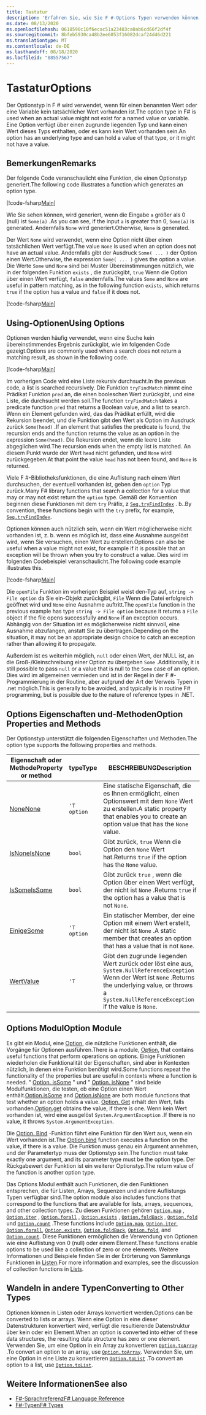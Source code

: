 ```yaml
---
title: Tastatur
description: 'Erfahren Sie, wie Sie F #-Options Typen verwenden können, wenn ein tatsächlicher Wert für einen benannten Wert oder eine Variable nicht vorhanden ist.'
ms.date: 08/13/2020
ms.openlocfilehash: 0618590c10f6ecac51a23483ca0ab6cd66f2df4f
ms.sourcegitcommit: 8bfeb5930ca48b2ee6053f16082dcaf24d46d221
ms.translationtype: MT
ms.contentlocale: de-DE
ms.lasthandoff: 08/18/2020
ms.locfileid: "88557567"
---
```

# <a name="options"></a><span data-ttu-id="4a4b0-103">Tastatur</span><span class="sxs-lookup"><span data-stu-id="4a4b0-103">Options</span></span>

<span data-ttu-id="4a4b0-104">Der Optionstyp in F # wird verwendet, wenn für einen benannten Wert oder eine Variable kein tatsächlicher Wert vorhanden ist.</span><span class="sxs-lookup"><span data-stu-id="4a4b0-104">The option type in F# is used when an actual value might not exist for a named value or variable.</span></span> <span data-ttu-id="4a4b0-105">Eine Option verfügt über einen zugrunde liegenden Typ und kann einen Wert dieses Typs enthalten, oder es kann kein Wert vorhanden sein.</span><span class="sxs-lookup"><span data-stu-id="4a4b0-105">An option has an underlying type and can hold a value of that type, or it might not have a value.</span></span>

## <a name="remarks"></a><span data-ttu-id="4a4b0-106">Bemerkungen</span><span class="sxs-lookup"><span data-stu-id="4a4b0-106">Remarks</span></span>

<span data-ttu-id="4a4b0-107">Der folgende Code veranschaulicht eine Funktion, die einen Optionstyp generiert.</span><span class="sxs-lookup"><span data-stu-id="4a4b0-107">The following code illustrates a function which generates an option type.</span></span>

[!code-fsharp[Main](~/samples/snippets/fsharp/lang-ref-1/snippet1404.fs)]

<span data-ttu-id="4a4b0-108">Wie Sie sehen können, wird generiert, wenn die Eingabe `a` größer als 0 (null) ist `Some(a)` .</span><span class="sxs-lookup"><span data-stu-id="4a4b0-108">As you can see, if the input `a` is greater than 0, `Some(a)` is generated.</span></span>  <span data-ttu-id="4a4b0-109">Andernfalls `None` wird generiert.</span><span class="sxs-lookup"><span data-stu-id="4a4b0-109">Otherwise, `None` is generated.</span></span>

<span data-ttu-id="4a4b0-110">Der Wert `None` wird verwendet, wenn eine Option nicht über einen tatsächlichen Wert verfügt.</span><span class="sxs-lookup"><span data-stu-id="4a4b0-110">The value `None` is used when an option does not have an actual value.</span></span> <span data-ttu-id="4a4b0-111">Andernfalls gibt der Ausdruck `Some( ... )` der Option einen Wert.</span><span class="sxs-lookup"><span data-stu-id="4a4b0-111">Otherwise, the expression `Some( ... )` gives the option a value.</span></span> <span data-ttu-id="4a4b0-112">Die Werte `Some` und `None` sind bei Muster Übereinstimmungen nützlich, wie in der folgenden Funktion `exists` , die zurückgibt, `true` Wenn die Option über einen Wert verfügt, `false` andernfalls.</span><span class="sxs-lookup"><span data-stu-id="4a4b0-112">The values `Some` and `None` are useful in pattern matching, as in the following function `exists`, which returns `true` if the option has a value and `false` if it does not.</span></span>

[!code-fsharp[Main](~/samples/snippets/fsharp/lang-ref-1/snippet1401.fs)]

## <a name="using-options"></a><span data-ttu-id="4a4b0-113">Using-Optionen</span><span class="sxs-lookup"><span data-stu-id="4a4b0-113">Using Options</span></span>

<span data-ttu-id="4a4b0-114">Optionen werden häufig verwendet, wenn eine Suche kein übereinstimmendes Ergebnis zurückgibt, wie im folgenden Code gezeigt.</span><span class="sxs-lookup"><span data-stu-id="4a4b0-114">Options are commonly used when a search does not return a matching result, as shown in the following code.</span></span>

[!code-fsharp[Main](~/samples/snippets/fsharp/lang-ref-1/snippet1403.fs)]

<span data-ttu-id="4a4b0-115">Im vorherigen Code wird eine Liste rekursiv durchsucht.</span><span class="sxs-lookup"><span data-stu-id="4a4b0-115">In the previous code, a list is searched recursively.</span></span> <span data-ttu-id="4a4b0-116">Die Funktion `tryFindMatch` nimmt eine Prädikat Funktion `pred` an, die einen booleschen Wert zurückgibt, und eine Liste, die durchsucht werden soll.</span><span class="sxs-lookup"><span data-stu-id="4a4b0-116">The function `tryFindMatch` takes a predicate function `pred` that returns a Boolean value, and a list to search.</span></span> <span data-ttu-id="4a4b0-117">Wenn ein Element gefunden wird, das das Prädikat erfüllt, wird die Rekursion beendet, und die Funktion gibt den Wert als Option im Ausdruck zurück `Some(head)` .</span><span class="sxs-lookup"><span data-stu-id="4a4b0-117">If an element that satisfies the predicate is found, the recursion ends and the function returns the value as an option in the expression `Some(head)`.</span></span> <span data-ttu-id="4a4b0-118">Die Rekursion endet, wenn die leere Liste abgeglichen wird.</span><span class="sxs-lookup"><span data-stu-id="4a4b0-118">The recursion ends when the empty list is matched.</span></span> <span data-ttu-id="4a4b0-119">An diesem Punkt wurde der Wert `head` nicht gefunden, und `None` wird zurückgegeben.</span><span class="sxs-lookup"><span data-stu-id="4a4b0-119">At that point the value `head` has not been found, and `None` is returned.</span></span>

<span data-ttu-id="4a4b0-120">Viele F #-Bibliotheksfunktionen, die eine Auflistung nach einem Wert durchsuchen, der eventuell vorhanden ist, geben den `option` Typ zurück.</span><span class="sxs-lookup"><span data-stu-id="4a4b0-120">Many F# library functions that search a collection for a value that may or may not exist return the `option` type.</span></span> <span data-ttu-id="4a4b0-121">Gemäß der Konvention beginnen diese Funktionen mit dem `try` Präfix, z [`Seq.tryFindIndex`](https://fsharp.github.io/fsharp-core-docs/reference/fsharp-collections-seqmodule.html#tryFindIndex) . b..</span><span class="sxs-lookup"><span data-stu-id="4a4b0-121">By convention, these functions begin with the `try` prefix, for example, [`Seq.tryFindIndex`](https://fsharp.github.io/fsharp-core-docs/reference/fsharp-collections-seqmodule.html#tryFindIndex).</span></span>

<span data-ttu-id="4a4b0-122">Optionen können auch nützlich sein, wenn ein Wert möglicherweise nicht vorhanden ist, z. b. wenn es möglich ist, dass eine Ausnahme ausgelöst wird, wenn Sie versuchen, einen Wert zu erstellen.</span><span class="sxs-lookup"><span data-stu-id="4a4b0-122">Options can also be useful when a value might not exist, for example if it is possible that an exception will be thrown when you try to construct a value.</span></span> <span data-ttu-id="4a4b0-123">Dies wird im folgenden Codebeispiel veranschaulicht.</span><span class="sxs-lookup"><span data-stu-id="4a4b0-123">The following code example illustrates this.</span></span>

[!code-fsharp[Main](~/samples/snippets/fsharp/lang-ref-1/snippet1402.fs)]

<span data-ttu-id="4a4b0-124">Die `openFile` Funktion im vorherigen Beispiel weist den-Typ auf, `string -> File option` da Sie ein-Objekt zurückgibt, `File` Wenn die Datei erfolgreich geöffnet wird und `None` eine Ausnahme auftritt.</span><span class="sxs-lookup"><span data-stu-id="4a4b0-124">The `openFile` function in the previous example has type `string -> File option` because it returns a `File` object if the file opens successfully and `None` if an exception occurs.</span></span> <span data-ttu-id="4a4b0-125">Abhängig von der Situation ist es möglicherweise nicht sinnvoll, eine Ausnahme abzufangen, anstatt Sie zu übertragen.</span><span class="sxs-lookup"><span data-stu-id="4a4b0-125">Depending on the situation, it may not be an appropriate design choice to catch an exception rather than allowing it to propagate.</span></span>

<span data-ttu-id="4a4b0-126">Außerdem ist es weiterhin möglich, `null` oder einen Wert, der NULL ist, an die Groß-/Kleinschreibung einer Option zu übergeben `Some` .</span><span class="sxs-lookup"><span data-stu-id="4a4b0-126">Additionally, it is still possible to pass `null` or a value that is null to the `Some` case of an option.</span></span> <span data-ttu-id="4a4b0-127">Dies wird im allgemeinen vermieden und ist in der Regel in der F #-Programmierung in der Routine, aber aufgrund der Art der Verweis Typen in .net möglich.</span><span class="sxs-lookup"><span data-stu-id="4a4b0-127">This is generally to be avoided, and typically is in routine F# programming, but is possible due to the nature of reference types in .NET.</span></span>

## <a name="option-properties-and-methods"></a><span data-ttu-id="4a4b0-128">Options Eigenschaften und-Methoden</span><span class="sxs-lookup"><span data-stu-id="4a4b0-128">Option Properties and Methods</span></span>

<span data-ttu-id="4a4b0-129">Der Optionstyp unterstützt die folgenden Eigenschaften und Methoden.</span><span class="sxs-lookup"><span data-stu-id="4a4b0-129">The option type supports the following properties and methods.</span></span>

|<span data-ttu-id="4a4b0-130">Eigenschaft oder Methode</span><span class="sxs-lookup"><span data-stu-id="4a4b0-130">Property or method</span></span>|<span data-ttu-id="4a4b0-131">type</span><span class="sxs-lookup"><span data-stu-id="4a4b0-131">Type</span></span>|<span data-ttu-id="4a4b0-132">BESCHREIBUNG</span><span class="sxs-lookup"><span data-stu-id="4a4b0-132">Description</span></span>|
|------------------|----|-----------|
|[<span data-ttu-id="4a4b0-133">None</span><span class="sxs-lookup"><span data-stu-id="4a4b0-133">None</span></span>](https://fsharp.github.io/fsharp-core-docs/reference/fsharp-core-fsharpoption-1.html#None)|`'T option`|<span data-ttu-id="4a4b0-134">Eine statische Eigenschaft, die es Ihnen ermöglicht, einen Optionswert mit dem `None` Wert zu erstellen.</span><span class="sxs-lookup"><span data-stu-id="4a4b0-134">A static property that enables you to create an option value that has the `None` value.</span></span>|
|[<span data-ttu-id="4a4b0-135">IsNone</span><span class="sxs-lookup"><span data-stu-id="4a4b0-135">IsNone</span></span>](https://fsharp.github.io/fsharp-core-docs/reference/fsharp-core-fsharpoption-1.html#IsNone)|`bool`|<span data-ttu-id="4a4b0-136">Gibt zurück, `true` Wenn die Option den `None` Wert hat.</span><span class="sxs-lookup"><span data-stu-id="4a4b0-136">Returns `true` if the option has the `None` value.</span></span>|
|[<span data-ttu-id="4a4b0-137">IsSome</span><span class="sxs-lookup"><span data-stu-id="4a4b0-137">IsSome</span></span>](https://fsharp.github.io/fsharp-core-docs/reference/fsharp-core-fsharpoption-1.html#IsSome)|`bool`|<span data-ttu-id="4a4b0-138">Gibt zurück `true` , wenn die Option über einen Wert verfügt, der nicht ist `None` .</span><span class="sxs-lookup"><span data-stu-id="4a4b0-138">Returns `true` if the option has a value that is not `None`.</span></span>|
|[<span data-ttu-id="4a4b0-139">Einige</span><span class="sxs-lookup"><span data-stu-id="4a4b0-139">Some</span></span>](https://fsharp.github.io/fsharp-core-docs/reference/fsharp-core-fsharpoption-1.html#Some)|`'T option`|<span data-ttu-id="4a4b0-140">Ein statischer Member, der eine Option mit einem Wert erstellt, der nicht ist `None` .</span><span class="sxs-lookup"><span data-stu-id="4a4b0-140">A static member that creates an option that has a value that is not `None`.</span></span>|
|[<span data-ttu-id="4a4b0-141">Wert</span><span class="sxs-lookup"><span data-stu-id="4a4b0-141">Value</span></span>](https://fsharp.github.io/fsharp-core-docs/reference/fsharp-core-fsharpoption-1.html#Value)|`'T`|<span data-ttu-id="4a4b0-142">Gibt den zugrunde liegenden Wert zurück oder löst eine aus, `System.NullReferenceException` Wenn der Wert ist `None` .</span><span class="sxs-lookup"><span data-stu-id="4a4b0-142">Returns the underlying value, or throws a `System.NullReferenceException` if the value is `None`.</span></span>|

## <a name="option-module"></a><span data-ttu-id="4a4b0-143">Options Modul</span><span class="sxs-lookup"><span data-stu-id="4a4b0-143">Option Module</span></span>

<span data-ttu-id="4a4b0-144">Es gibt ein Modul, eine [Option](https://fsharp.github.io/fsharp-core-docs/reference/fsharp-core-optionmodule.html), die nützliche Funktionen enthält, die Vorgänge für Optionen ausführen.</span><span class="sxs-lookup"><span data-stu-id="4a4b0-144">There is a module, [Option](https://fsharp.github.io/fsharp-core-docs/reference/fsharp-core-optionmodule.html), that contains useful functions that perform operations on options.</span></span> <span data-ttu-id="4a4b0-145">Einige Funktionen wiederholen die Funktionalität der Eigenschaften, sind aber in Kontexten nützlich, in denen eine Funktion benötigt wird.</span><span class="sxs-lookup"><span data-stu-id="4a4b0-145">Some functions repeat the functionality of the properties but are useful in contexts where a function is needed.</span></span> <span data-ttu-id="4a4b0-146">" [Option. isSome](https://fsharp.github.io/fsharp-core-docs/reference/fsharp-core-optionmodule.html#isSome) " und " [Option. isNone](https://fsharp.github.io/fsharp-core-docs/reference/fsharp-core-optionmodule.html#isNone) " sind beide Modulfunktionen, die testen, ob eine Option einen Wert enthält.</span><span class="sxs-lookup"><span data-stu-id="4a4b0-146">[Option.isSome](https://fsharp.github.io/fsharp-core-docs/reference/fsharp-core-optionmodule.html#isSome) and [Option.isNone](https://fsharp.github.io/fsharp-core-docs/reference/fsharp-core-optionmodule.html#isNone) are both module functions that test whether an option holds a value.</span></span> <span data-ttu-id="4a4b0-147">[Option. Get](https://fsharp.github.io/fsharp-core-docs/reference/fsharp-core-optionmodule.html#get) erhält den Wert, falls vorhanden.</span><span class="sxs-lookup"><span data-stu-id="4a4b0-147">[Option.get](https://fsharp.github.io/fsharp-core-docs/reference/fsharp-core-optionmodule.html#get) obtains the value, if there is one.</span></span> <span data-ttu-id="4a4b0-148">Wenn kein Wert vorhanden ist, wird eine ausgelöst `System.ArgumentException` .</span><span class="sxs-lookup"><span data-stu-id="4a4b0-148">If there is no value, it throws `System.ArgumentException`.</span></span>

<span data-ttu-id="4a4b0-149">Die [Option. Bind](https://fsharp.github.io/fsharp-core-docs/reference/fsharp-core-optionmodule.html#bind) -Funktion führt eine Funktion für den Wert aus, wenn ein Wert vorhanden ist.</span><span class="sxs-lookup"><span data-stu-id="4a4b0-149">The [Option.bind](https://fsharp.github.io/fsharp-core-docs/reference/fsharp-core-optionmodule.html#bind) function executes a function on the value, if there is a value.</span></span> <span data-ttu-id="4a4b0-150">Die Funktion muss genau ein Argument annehmen, und der Parametertyp muss der Optionstyp sein.</span><span class="sxs-lookup"><span data-stu-id="4a4b0-150">The function must take exactly one argument, and its parameter type must be the option type.</span></span> <span data-ttu-id="4a4b0-151">Der Rückgabewert der Funktion ist ein weiterer Optionstyp.</span><span class="sxs-lookup"><span data-stu-id="4a4b0-151">The return value of the function is another option type.</span></span>

<span data-ttu-id="4a4b0-152">Das Options Modul enthält auch Funktionen, die den Funktionen entsprechen, die für Listen, Arrays, Sequenzen und andere Auflistungs Typen verfügbar sind.</span><span class="sxs-lookup"><span data-stu-id="4a4b0-152">The option module also includes functions that correspond to the functions that are available for lists, arrays, sequences, and other collection types.</span></span> <span data-ttu-id="4a4b0-153">Zu diesen Funktionen gehören [`Option.map`](https://fsharp.github.io/fsharp-core-docs/reference/fsharp-core-optionmodule.html#map) , [`Option.iter`](https://fsharp.github.io/fsharp-core-docs/reference/fsharp-core-optionmodule.html#iter) , [`Option.forall`](https://fsharp.github.io/fsharp-core-docs/reference/fsharp-core-optionmodule.html#forall) , [`Option.exists`](https://fsharp.github.io/fsharp-core-docs/reference/fsharp-core-optionmodule.html#exists) , [`Option.foldBack`](https://fsharp.github.io/fsharp-core-docs/reference/fsharp-core-optionmodule.html#foldBack) , [`Option.fold`](https://fsharp.github.io/fsharp-core-docs/reference/fsharp-core-optionmodule.html#fold) und [`Option.count`](https://fsharp.github.io/fsharp-core-docs/reference/fsharp-core-optionmodule.html#count) .</span><span class="sxs-lookup"><span data-stu-id="4a4b0-153">These functions include [`Option.map`](https://fsharp.github.io/fsharp-core-docs/reference/fsharp-core-optionmodule.html#map), [`Option.iter`](https://fsharp.github.io/fsharp-core-docs/reference/fsharp-core-optionmodule.html#iter), [`Option.forall`](https://fsharp.github.io/fsharp-core-docs/reference/fsharp-core-optionmodule.html#forall), [`Option.exists`](https://fsharp.github.io/fsharp-core-docs/reference/fsharp-core-optionmodule.html#exists), [`Option.foldBack`](https://fsharp.github.io/fsharp-core-docs/reference/fsharp-core-optionmodule.html#foldBack), [`Option.fold`](https://fsharp.github.io/fsharp-core-docs/reference/fsharp-core-optionmodule.html#fold), and [`Option.count`](https://fsharp.github.io/fsharp-core-docs/reference/fsharp-core-optionmodule.html#count).</span></span> <span data-ttu-id="4a4b0-154">Diese Funktionen ermöglichen die Verwendung von Optionen wie eine Auflistung von 0 (null) oder einem Element.</span><span class="sxs-lookup"><span data-stu-id="4a4b0-154">These functions enable options to be used like a collection of zero or one elements.</span></span> <span data-ttu-id="4a4b0-155">Weitere Informationen und Beispiele finden Sie in der Erörterung von Sammlungs Funktionen in [Listen](lists.md).</span><span class="sxs-lookup"><span data-stu-id="4a4b0-155">For more information and examples, see the discussion of collection functions in [Lists](lists.md).</span></span>

## <a name="converting-to-other-types"></a><span data-ttu-id="4a4b0-156">Wandeln in andere Typen</span><span class="sxs-lookup"><span data-stu-id="4a4b0-156">Converting to Other Types</span></span>

<span data-ttu-id="4a4b0-157">Optionen können in Listen oder Arrays konvertiert werden.</span><span class="sxs-lookup"><span data-stu-id="4a4b0-157">Options can be converted to lists or arrays.</span></span> <span data-ttu-id="4a4b0-158">Wenn eine Option in eine dieser Datenstrukturen konvertiert wird, verfügt die resultierende Datenstruktur über kein oder ein Element.</span><span class="sxs-lookup"><span data-stu-id="4a4b0-158">When an option is converted into either of these data structures, the resulting data structure has zero or one element.</span></span> <span data-ttu-id="4a4b0-159">Verwenden Sie, um eine Option in ein Array zu konvertieren [`Option.toArray`](https://fsharp.github.io/fsharp-core-docs/reference/fsharp-core-optionmodule.html#toArray) .</span><span class="sxs-lookup"><span data-stu-id="4a4b0-159">To convert an option to an array, use [`Option.toArray`](https://fsharp.github.io/fsharp-core-docs/reference/fsharp-core-optionmodule.html#toArray).</span></span> <span data-ttu-id="4a4b0-160">Verwenden Sie, um eine Option in eine Liste zu konvertieren [`Option.toList`](https://fsharp.github.io/fsharp-core-docs/reference/fsharp-core-optionmodule.html#toList) .</span><span class="sxs-lookup"><span data-stu-id="4a4b0-160">To convert an option to a list, use [`Option.toList`](https://fsharp.github.io/fsharp-core-docs/reference/fsharp-core-optionmodule.html#toList).</span></span>

## <a name="see-also"></a><span data-ttu-id="4a4b0-161">Weitere Informationen</span><span class="sxs-lookup"><span data-stu-id="4a4b0-161">See also</span></span>

- [<span data-ttu-id="4a4b0-162">F#-Sprachreferenz</span><span class="sxs-lookup"><span data-stu-id="4a4b0-162">F# Language Reference</span></span>](index.md)
- [<span data-ttu-id="4a4b0-163">F#-Typen</span><span class="sxs-lookup"><span data-stu-id="4a4b0-163">F# Types</span></span>](fsharp-types.md)
